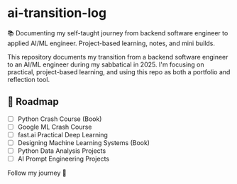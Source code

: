 # ai-transition-log
📚 Documenting my self-taught journey from backend software engineer to applied AI/ML engineer. Project-based learning, notes, and mini builds.

This repository documents my transition from a backend software engineer to an AI/ML engineer during my sabbatical in 2025. I'm focusing on practical, project-based learning, and using this repo as both a portfolio and reflection tool.

## 📌 Roadmap
- [ ] Python Crash Course (Book)
- [ ] Google ML Crash Course
- [ ] fast.ai Practical Deep Learning
- [ ] Designing Machine Learning Systems (Book)
- [ ] Python Data Analysis Projects
- [ ] AI Prompt Engineering Projects

Follow my journey 🚀
